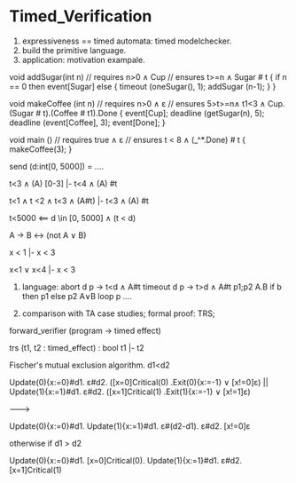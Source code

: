 # Timed_Verification

1. expressiveness =\= timed automata: timed modelchecker. 
2. build the primitive language. 
3. application: motivation exampale.  


void addSugar(int n)
// requires n>0 ∧ Cup 
// ensures  t>=n ∧ Sugar # t
{
    if n == 0 then event[Sugar] 
    else {
        timeout (oneSugar(), 1);
        addSugar (n-1);
    }
}

void makeCoffee (int n)
// requires n>0 ∧ ε 
// ensures  5>t>=n∧ t1<3 ∧ Cup.(Sugar # t).(Coffee # t1).Done
{
    event[Cup];
    deadline (getSugar(n), 5);
    deadline (event[Coffee], 3);
    event[Done];
}

void main () 
// requires true ∧ ε 
// ensures  t < 8 ∧ (_^*.Done) # t
{
    makeCoffee(3);
}



send (d:int[0, 5000]) = 
    ....


t<3 ∧ (A) [0-3] |- t<4 ∧ (A) #t

t<1 ∧ t <2 ∧ t<3 ∧ (A#t) |- t<3 ∧ (A) #t

t<5000  <== d \in [0, 5000] ∧ (t < d)

A -> B <-> (not A ∨ B)

x < 1 |- x < 3

x<1 ∨ x<4 |- x < 3

1. language: 
abort d p -> t<d ∧ A#t
timeout d p -> t>d ∧ A#t
p1;p2    A.B
if b then p1 else p2  A∨B
loop p  ....

2. comparison with TA
case studies;
formal proof: TRS;


forward_verifier (program -> timed effect) 

trs (t1, t2 : timed_effect) : bool 
t1 |- t2 





Fischer's mutual exclusion algorithm. 
d1<d2

Update(0){x:=0}#d1. ε#d2. ([x=0]Critical(0) .Exit(0){x:=-1} ∨ [x!=0]ε)
||
Update(1){x:=1}#d1. ε#d2. ([x=1]Critical(1) .Exit(1){x:=-1} ∨ [x!=1]ε)

--->

Update(0){x:=0}#d1. Update(1){x:=1}#d1. ε#(d2-d1). ε#d2. [x!=0]ε

otherwise if d1 > d2 

Update(0){x:=0}#d1. [x=0]Critical(0). Update(1){x:=1}#d1.  ε#d2. [x=1]Critical(1)





